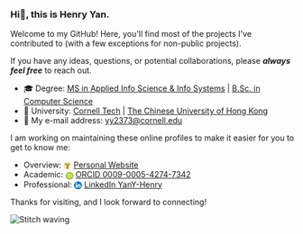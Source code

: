 ### Hi👋, this is Henry Yan.

Welcome to my GitHub! Here, you'll find most of the projects I've contributed to (with a few exceptions for non-public projects).

If you have any ideas, questions, or potential collaborations, please ***always feel free*** to reach out.

- 🎓 Degree: [MS in Applied Info Science & Info Systems](https://tech.cornell.edu/programs/masters-programs/jacobs-technion-cornell-dual-ms-connective-media/) | [B.Sc. in Computer Science](https://www.cse.cuhk.edu.hk/admission/cscin/)
- 🏫 University: [Cornell Tech](https://tech.cornell.edu) | [The Chinese University of Hong Kong](https://www.cuhk.edu.hk/english/index.html)
- 📮 My e-mail address: yy2373@cornell.edu

I am working on maintaining these online profiles to make it easier for you to get to know me:

- Overview: <img src="icons/favicon.svg" alt="Personal Website" style="height: 14px; vertical-align: middle;"> [Personal Website](https://yany-henry.me)
- Academic: <img src="icons/orcid.svg" alt="ORCID" style="height: 14px; vertical-align: middle;"> [ORCID 0009-0005-4274-7342](https://orcid.org/0009-0005-4274-7342)
- Professional: <img src="icons/linkedin.svg" alt="LinkedIn" style="height: 14px; vertical-align: middle;"> [LinkedIn YanY-Henry](https://www.linkedin.com/in/YanY-Henry/)

Thanks for visiting, and I look forward to connecting!

<img src="icons/stitch.gif" alt="Stitch waving" width="200">
